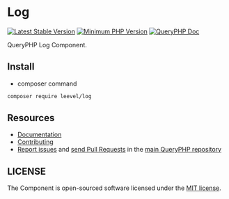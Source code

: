 Log
=================

[![Latest Stable Version](http://img.shields.io/packagist/v/leevel/log.svg)](https://packagist.org/packages/leevel/log)
<a href="https://php.net"><img src="https://img.shields.io/badge/php-%3E%3D%207.4.0-8892BF.svg" alt="Minimum PHP Version"></a>
[![QueryPHP Doc](https://img.shields.io/badge/docs-passing-green.svg?maxAge=2592000)](https://www.queryphp.com/docs/)

QueryPHP Log Component.

## Install

- composer command

```bash
composer require leevel/log
```

Resources
---------

  * [Documentation](https://www.queryphp.com/docs/component/log.html)
  * [Contributing](https://www.queryphp.com/docs/developer/)
  * [Report issues](https://github.com/hunzhiwange/framework/issues) and
    [send Pull Requests](https://github.com/hunzhiwange/framework/pulls)
    in the [main QueryPHP repository](https://github.com/hunzhiwange/framework)

## LICENSE

The Component is open-sourced software licensed under the [MIT license](LICENSE).
